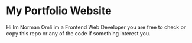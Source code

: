 # My Portfolio Website

Hi Im Norman Omli im a Frontend Web Developer you are free to check or copy this repo or any of the code if something interest you.

